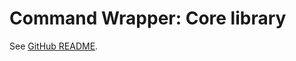 # Command Wrapper: Core library

See [GitHub README](https://github.com/trskop/command-wrapper#readme).
